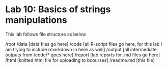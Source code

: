 # Lab 10: Basics of strings manipulations

This lab follows file structure as below

/root
	/data [data files go here]
	/code [all R-script files go here, for this lab I am trying to include rmarkdown in here as well]
	/output [all intermediate outputs from /code/* goes here]
	/report [lab reports for .md files go here]
	/html [knitted html file for uploading to bcourses]
	/readme.md [this file]